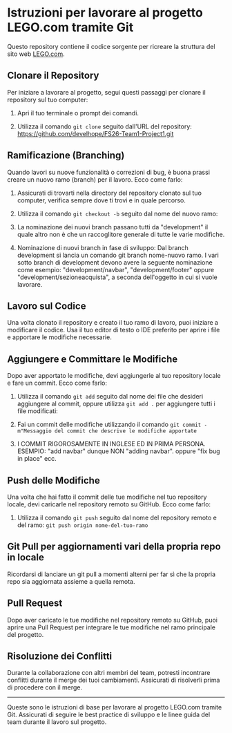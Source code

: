 # Istruzioni per lavorare al progetto LEGO.com tramite Git

Questo repository contiene il codice sorgente per ricreare la struttura del sito web [LEGO.com](https://www.lego.com/it-it).

## Clonare il Repository

Per iniziare a lavorare al progetto, segui questi passaggi per clonare il repository sul tuo computer:

1. Apri il tuo terminale o prompt dei comandi.

2. Utilizza il comando `git clone` seguito dall'URL del repository:
   https://github.com/develhope/FS26-Team1-Project1.git

## Ramificazione (Branching)

Quando lavori su nuove funzionalità o correzioni di bug, è buona prassi creare un nuovo ramo (branch) per il lavoro. Ecco come farlo:

1. Assicurati di trovarti nella directory del repository clonato sul tuo computer, verifica sempre dove ti trovi e in quale percorso.

2. Utilizza il comando `git checkout -b` seguito dal nome del nuovo ramo:

3. La nominazione dei nuovi branch passano tutti da "development" il quale altro non è che un raccoglitore generale di tutte le varie modifiche.

4. Nominazione di nuovi branch in fase di sviluppo:
   Dal branch development si lancia un comando git branch nome-nuovo ramo.
   I vari sotto branch di development devono avere la seguente nominazione come esempio:
   "development/navbar", "development/footer" oppure "development/sezioneacquista", a seconda dell'oggetto in cui si vuole lavorare.

## Lavoro sul Codice

Una volta clonato il repository e creato il tuo ramo di lavoro, puoi iniziare a modificare il codice. Usa il tuo editor di testo o IDE preferito per aprire i file e apportare le modifiche necessarie.

## Aggiungere e Committare le Modifiche

Dopo aver apportato le modifiche, devi aggiungerle al tuo repository locale e fare un commit. Ecco come farlo:

1. Utilizza il comando `git add` seguito dal nome dei file che desideri aggiungere al commit, oppure utilizza `git add .` per aggiungere tutti i file modificati:

2. Fai un commit delle modifiche utilizzando il comando `git commit -m"Messaggio del commit che descrive le modifiche apportate`

3. I COMMIT RIGOROSAMENTE IN INGLESE ED IN PRIMA PERSONA. ESEMPIO:
   "add navbar" dunque NON "adding navbar".
   oppure "fix bug in place" ecc.

## Push delle Modifiche

Una volta che hai fatto il commit delle tue modifiche nel tuo repository locale, devi caricarle nel repository remoto su GitHub. Ecco come farlo:

1. Utilizza il comando `git push` seguito dal nome del repository remoto e del ramo:
   `git push origin nome-del-tuo-ramo`

## Git Pull per aggiornamenti vari della propria repo in locale

Ricordarsi di lanciare un git pull a momenti alterni per far sì che la propria repo sia aggiornata assieme a quella remota.

## Pull Request

Dopo aver caricato le tue modifiche nel repository remoto su GitHub, puoi aprire una Pull Request per integrare le tue modifiche nel ramo principale del progetto.

## Risoluzione dei Conflitti

Durante la collaborazione con altri membri del team, potresti incontrare conflitti durante il merge dei tuoi cambiamenti. Assicurati di risolverli prima di procedere con il merge.

---

Queste sono le istruzioni di base per lavorare al progetto LEGO.com tramite Git. Assicurati di seguire le best practice di sviluppo e le linee guida del team durante il lavoro sul progetto. 
